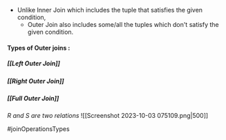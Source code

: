 - Unlike Inner Join which includes the tuple that satisfies the given condition,
	- Outer Join also includes some/all the tuples which don't satisfy the given condition.

#### Types of Outer joins :

##### [[Left Outer Join]]
##### [[Right Outer Join]]
##### [[Full Outer Join]]

*R and S are two relations*
![[Screenshot 2023-10-03 075109.png|500]]

#joinOperationsTypes 